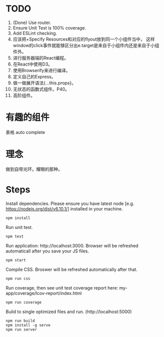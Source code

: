 
TODO
=====

1. (Done) Use router.
2. Ensure Unit Test is 100% coverage.
3. Add ESLint checking.
4. 应该把+Specify Resources和对应的flyout放到同一个小组件当中，
这样window的click事件就能够区分出e.target是来自于小组件内还是来自于小组件外。
5. 进行服务器端的React编程。
6. 在React中使用D3。
7. 使用Browserify来进行编译。
8. 定义自己的Express。
9. 做一做展开语法{...this.props}。
10. 无状态的函数式组件。P40。
11. 高阶组件。

有趣的组件
=====
表格
auto complete

理念
=====
做到自带光环。耀眼的那种。

Steps
=====

Install dependencies. Please ensure you have latest node [e.g. https://nodejs.org/dist/v6.10.1/] installed in your machine.

```
npm install
```

Run unit test.

```
npm test
```

Run application: http://localhost:3000. Browser will be refreshed automaticall after you save your JS files. 

```
npm start
```

Compile CSS. Broswer will be refreshed automatically after that. 

```
npm run css
```

Run coverage, then see unit test coverage report here: my-app/coverage/lcov-report/index.html

```
npm run coverage
```

Build to single optimized files and run. (http://localhost:5000)

```
npm run build
npm install -g serve
npm run server
```

